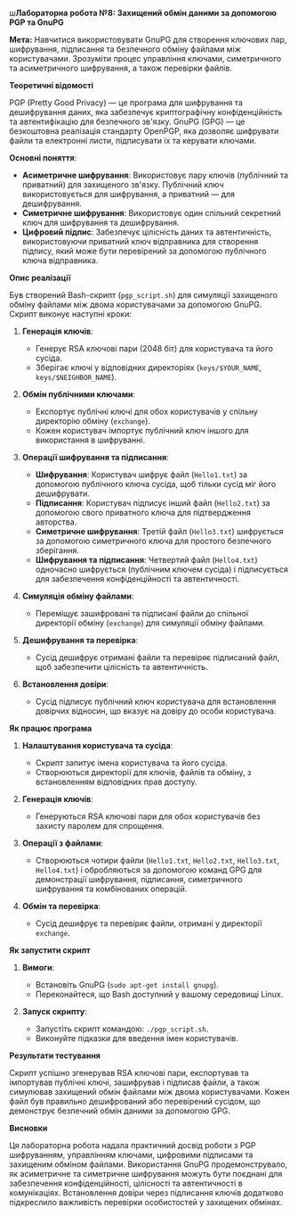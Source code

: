 ш**Лабораторна робота №8: Захищений обмін даними за допомогою PGP та GnuPG**

**Мета:** Навчитися використовувати GnuPG для створення ключових пар, шифрування, підписання та безпечного обміну файлами між користувачами. Зрозуміти процес управління ключами, симетричного та асиметричного шифрування, а також перевірки файлів.

**Теоретичні відомості**

PGP (Pretty Good Privacy) — це програма для шифрування та дешифрування даних, яка забезпечує криптографічну конфіденційність та автентифікацію для безпечного зв'язку. GnuPG (GPG) — це безкоштовна реалізація стандарту OpenPGP, яка дозволяє шифрувати файли та електронні листи, підписувати їх та керувати ключами.

**Основні поняття**:
- **Асиметричне шифрування**: Використовує пару ключів (публічний та приватний) для захищеного зв'язку. Публічний ключ використовується для шифрування, а приватний — для дешифрування.
- **Симетричне шифрування**: Використовує один спільний секретний ключ для шифрування та дешифрування.
- **Цифровий підпис**: Забезпечує цілісність даних та автентичність, використовуючи приватний ключ відправника для створення підпису, який може бути перевірений за допомогою публічного ключа відправника.

**Опис реалізації**

Був створений Bash-скрипт (`pgp_script.sh`) для симуляції захищеного обміну файлами між двома користувачами за допомогою GnuPG. Скрипт виконує наступні кроки:

1. **Генерація ключів**:
   - Генерує RSA ключові пари (2048 біт) для користувача та його сусіда.
   - Зберігає ключі у відповідних директоріях (`keys/$YOUR_NAME`, `keys/$NEIGHBOR_NAME`).

2. **Обмін публічними ключами**:
   - Експортує публічні ключі для обох користувачів у спільну директорію обміну (`exchange`).
   - Кожен користувач імпортує публічний ключ іншого для використання в шифруванні.

3. **Операції шифрування та підписання**:
   - **Шифрування**: Користувач шифрує файл (`Hello1.txt`) за допомогою публічного ключа сусіда, щоб тільки сусід міг його дешифрувати.
   - **Підписання**: Користувач підписує інший файл (`Hello2.txt`) за допомогою свого приватного ключа для підтвердження авторства.
   - **Симетричне шифрування**: Третій файл (`Hello3.txt`) шифрується за допомогою симетричного ключа для простого безпечного зберігання.
   - **Шифрування та підписання**: Четвертий файл (`Hello4.txt`) одночасно шифрується (публічним ключем сусіда) і підписується для забезпечення конфіденційності та автентичності.

4. **Симуляція обміну файлами**:
   - Переміщує зашифровані та підписані файли до спільної директорії обміну (`exchange`) для симуляції обміну файлами.

5. **Дешифрування та перевірка**:
   - Сусід дешифрує отримані файли та перевіряє підписаний файл, щоб забезпечити цілісність та автентичність.

6. **Встановлення довіри**:
   - Сусід підписує публічний ключ користувача для встановлення довірчих відносин, що вказує на довіру до особи користувача.

**Як працює програма**

1. **Налаштування користувача та сусіда**:
   - Скрипт запитує імена користувача та його сусіда.
   - Створюються директорії для ключів, файлів та обміну, з встановленням відповідних прав доступу.

2. **Генерація ключів**:
   - Генеруються RSA ключові пари для обох користувачів без захисту паролем для спрощення.

3. **Операції з файлами**:
   - Створюються чотири файли (`Hello1.txt`, `Hello2.txt`, `Hello3.txt`, `Hello4.txt`) і обробляються за допомогою команд GPG для демонстрації шифрування, підписання, симетричного шифрування та комбінованих операцій.

4. **Обмін та перевірка**:
   - Сусід дешифрує та перевіряє файли, отримані у директорії `exchange`.

**Як запустити скрипт**

1. **Вимоги**:
   - Встановіть GnuPG (`sudo apt-get install gnupg`).
   - Переконайтеся, що Bash доступний у вашому середовищі Linux.

2. **Запуск скрипту**:
   - Запустіть скрипт командою: `./pgp_script.sh`.
   - Виконуйте підказки для введення імен користувачів.

**Результати тестування**

Скрипт успішно згенерував RSA ключові пари, експортував та імпортував публічні ключі, зашифрував і підписав файли, а також симулював захищений обмін файлами між двома користувачами. Кожен файл був правильно дешифрований або перевірений сусідом, що демонструє безпечний обмін даними за допомогою GPG.

**Висновки**

Ця лабораторна робота надала практичний досвід роботи з PGP шифруванням, управлінням ключами, цифровими підписами та захищеним обміном файлами. Використання GnuPG продемонструвало, як асиметричне та симетричне шифрування можуть бути поєднані для забезпечення конфіденційності, цілісності та автентичності в комунікаціях. Встановлення довіри через підписання ключів додатково підкреслило важливість перевірки особистостей у захищених обмінах.

